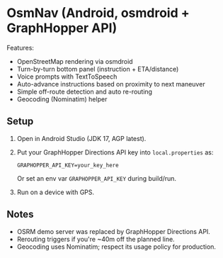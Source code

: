 # OsmNav (Android, osmdroid + GraphHopper API)

Features:
- OpenStreetMap rendering via osmdroid
- Turn-by-turn bottom panel (instruction + ETA/distance)
- Voice prompts with TextToSpeech
- Auto-advance instructions based on proximity to next maneuver
- Simple off-route detection and auto re-routing
- Geocoding (Nominatim) helper

## Setup
1. Open in Android Studio (JDK 17, AGP latest).
2. Put your GraphHopper Directions API key into `local.properties` as:

   `GRAPHOPPER_API_KEY=your_key_here`

   Or set an env var `GRAPHOPPER_API_KEY` during build/run.

3. Run on a device with GPS.

## Notes
- OSRM demo server was replaced by GraphHopper Directions API.
- Rerouting triggers if you're ~40m off the planned line.
- Geocoding uses Nominatim; respect its usage policy for production.
